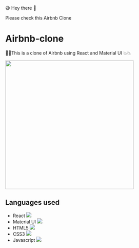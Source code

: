 :smiley: Hey there 👋

<p>Please check this Airbnb Clone

# Airbnb-clone

:stars::stars:This is a clone of Airbnb using React and Material UI  :boom::boom:

<img src="https://media.giphy.com/media/e8dl5tQwmQ7rtdZYsm/giphy.gif" width="400" >

## Languages used 

- React ![](https://img.shields.io/badge/Code-React-informational?style=flat&logo=react&logoColor=white&color=4AB197)
- Material UI ![](https://img.shields.io/badge/Style-MaterialUI-informational?style=flat&logo=Tailwind-CSS&logoColor=white&color=4AB197)
- HTML5 ![](https://img.shields.io/badge/Style-HTML-informational?style=flat&logo=html5&logoColor=white&color=4AB197)
- CSS3 ![](https://img.shields.io/badge/Style-CSS-informational?style=flat&logo=css3&logoColor=white&color=4AB197)
- Javascript ![](https://img.shields.io/badge/Code-JavaScript-informational?style=flat&logo=JavaScript&logoColor=white&color=4AB197)



